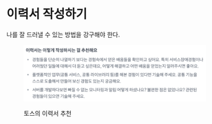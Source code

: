 # 이력서 작성하기

나를 잘 드러낼 수 있는 방법을 강구해야 한다.







<figure><img src="../.gitbook/assets/image (3) (1).png" alt=""><figcaption><p>토스의 이력서 추천</p></figcaption></figure>
